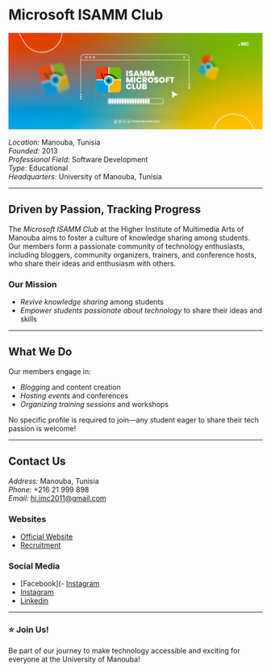 # Microsoft ISAMM Club

![Microsoft ISAMM Club Banner](https://github.com/IMC-1/IMC-1/blob/main/457670758_1057592569699558_6171224642088294497_n.jpg) 

*Location:* Manouba, Tunisia  
*Founded:* 2013   
*Professional Field:* Software Development   
*Type:* Educational  
*Headquarters:* University of Manouba, Tunisia  

---

## Driven by Passion, Tracking Progress

The *Microsoft ISAMM Club* at the Higher Institute of Multimedia Arts of Manouba aims to foster a culture of knowledge sharing among students. Our members form a passionate community of technology enthusiasts, including bloggers, community organizers, trainers, and conference hosts, who share their ideas and enthusiasm with others.

### Our Mission
- *Revive knowledge sharing* among students  
- *Empower students passionate about technology* to share their ideas and skills  

---

## What We Do

Our members engage in:
- *Blogging* and content creation
- *Hosting events* and conferences
- *Organizing training sessions* and workshops

No specific profile is required to join—any student eager to share their tech passion is welcome!

---

## Contact Us

*Address:* Manouba, Tunisia  
*Phone:* +216 21 999 898  
*Email:* hi.imc2011@gmail.com  

### Websites  
- [Official Website](https://isamm-microsoft-club.tn/)  
- [Recruitment](https://bit.ly/IMCISHIRING2024)  

### Social Media  
- [Facebook](- [Instagram](www.facebook.com/IsammMicrosoftClub/)
- [Instagram](https://www.instagram.com/isamm_microsoft_club)
- [Linkedin](https://www.linkedin.com/company/isamm-microsoft-club/?fbclid=IwZXh0bgNhZW0CMTEAAR3VvkxvISzdZmtX8d3YUx2MQxD4KYa63elRewp9-5_WS68Ju8hbf-dvXtY_aem_8KwhuaVBRioYyuF-uGq1wQ)

---


### ⭐ Join Us!
Be part of our journey to make technology accessible and exciting for everyone at the University of Manouba!
